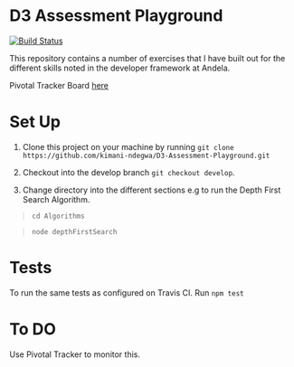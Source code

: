 # D3 Assessment Playground

[![Build Status](https://travis-ci.org/kimani-ndegwa/D3-Assessment-Playground.svg?branch=setup-tdd)](https://travis-ci.org/kimani-ndegwa/D3-Assessment-Playground)


This repository contains a number of exercises that I have built out for the different skills noted in the developer framework at Andela.

Pivotal Tracker Board [here]("https://www.pivotaltracker.com/n/projects/2175602")
# Set Up

1. Clone this project on your machine by running `git clone https://github.com/kimani-ndegwa/D3-Assessment-Playground.git`

2. Checkout into the develop branch `git checkout develop`.

3. Change directory into the different sections e.g to run the Depth First Search Algorithm.

> `cd Algorithms`

> `node depthFirstSearch`

# Tests

To run the same tests as configured on Travis CI. Run `npm test`

# To DO

Use Pivotal Tracker to monitor this.